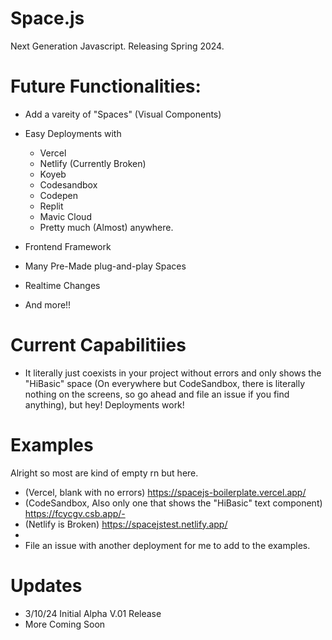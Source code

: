 # Space.js
Next Generation Javascript. Releasing Spring 2024.

# Future Functionalities:
- Add a vareity of "Spaces" (Visual Components)
- Easy Deployments with
   - Vercel
   - Netlify (Currently Broken)
   - Koyeb
   - Codesandbox
   - Codepen
   - Replit
   - Mavic Cloud
   - Pretty much (Almost) anywhere.

- Frontend Framework
- Many Pre-Made plug-and-play Spaces
- Realtime Changes
- And more!!

# Current Capabilitiies
 - It literally just coexists in your project without errors and only shows the "HiBasic" space (On everywhere but CodeSandbox, there is literally nothing on the screens, so go ahead and file an issue if you find anything), but hey! Deployments work!

# Examples
 Alright so most are kind of empty rn but here.
- (Vercel, blank with no errors) https://spacejs-boilerplate.vercel.app/ 
- (CodeSandbox, Also only one that shows the "HiBasic" text component) https://fcycgv.csb.app/-
- (Netlify is Broken) https://spacejstest.netlify.app/
- 
- File an issue with another deployment for me to add to the examples.

# Updates
- 3/10/24 Initial Alpha V.01 Release
- More Coming Soon
